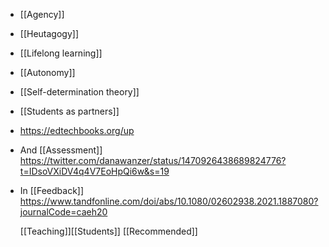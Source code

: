 - [[Agency]]
- [[Heutagogy]]
- [[Lifelong learning]]
- [[Autonomy]]
- [[Self-determination theory]]
- [[Students as partners]]
- https://edtechbooks.org/up
- And [[Assessment]]
  https://twitter.com/danawanzer/status/1470926438689824776?t=IDsoVXiDV4q4V7EoHpQi6w&s=19
- In [[Feedback]]
  https://www.tandfonline.com/doi/abs/10.1080/02602938.2021.1887080?journalCode=caeh20
  
  [[Teaching]][[Students]]
  [[Recommended]]